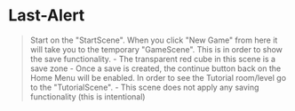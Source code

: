 # Last-Alert

> Start on the "StartScene". When you click "New Game" from here it will take you to the temporary "GameScene". This is in order to show the save functionality.
	- The transparent red cube in this scene is a save zone
	- Once a save is created, the continue button back on the Home Menu will be enabled.
> In order to see the Tutorial room/level go to the "TutorialScene".
	- This scene does not apply any saving functionality (this is intentional)